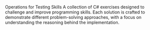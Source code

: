 Operations for Testing Skills
A collection of C# exercises designed to challenge and improve programming skills. 
Each solution is crafted to demonstrate different problem-solving approaches, with a focus on understanding the reasoning behind the implementation.
